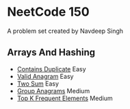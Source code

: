 # NeetCode 150

A problem set created by Navdeep Singh

## Arrays And Hashing

- [Contains Duplicate](https://github.com/CHRISSY-FRANKY/CODING-CHALLENGES/tree/main/neetcode150/ArraysAndHashing/ContainsDuplicateEasy) Easy
- [Valid Anagram](https://github.com/CHRISSY-FRANKY/CODING-CHALLENGES/tree/main/neetcode150/ArraysAndHashing/ValidAnagramEasy) Easy
- [Two Sum](https://github.com/CHRISSY-FRANKY/CODING-CHALLENGES/tree/main/neetcode150/ArraysAndHashing/TwoSumEasy) Easy
- [Group Anagrams](https://github.com/CHRISSY-FRANKY/CODING-CHALLENGES/tree/main/neetcode150/ArraysAndHashing/GroupAnagramsMedium) Medium
- [Top K Frequent Elements](https://github.com/CHRISSY-FRANKY/CODING-CHALLENGES/tree/main/neetcode150/ArraysAndHashing/TopKFrequentElementsMedium) Medium